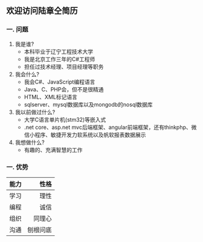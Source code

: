 ## 欢迎访问陆章仝简历

### 一. 问题
1. 我是谁?
    - 本科毕业于辽宁工程技术大学
    - 我是北京工作三年的C#工程师
    - 担任过技术经理、项目经理等职务
2. 我会什么?
    - 我会C#、JavaScript编程语言
    - Java、C、PHP会，但不是很精通
    - HTML、XML标记语言
    - sqlserver、mysql数据库以及mongodb的nosql数据库
3. 我以前做过什么?
    - 大学C语言单片机(stm32)等嵌入式
    - .net core、asp.net mvc后端框架、angular前端框架，还有thinkphp、微信小程序、敏捷开发力软系统以及帆软报表数据展示
4. 我想做什么?
    -  有趣的、充满智慧的工作

### 一. 优势
    
| 能力 | 性格 |
| :-----| ----: |
| 学习 | 理性 |
| 编程 | 诚信 |
| 组织 | 同理心 |
| 沟通 | 刨根问底 |

    


